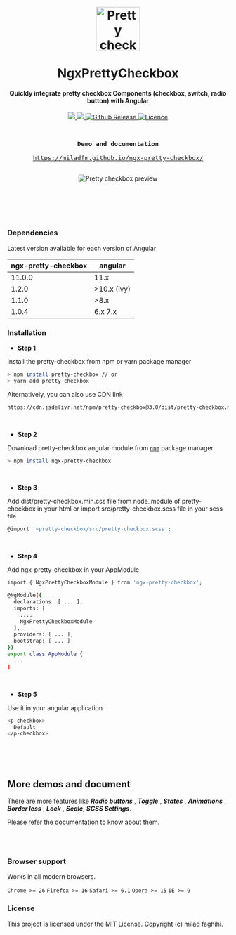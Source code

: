 <h1 align="center">
  <br>
  <a href="https://miladfm.github.io/ngx-pretty-checkbox/"><img src="/logo.gif" alt="Pretty checkbox angular" width="100"></a>
  <br> <br> NgxPrettyCheckbox <br>
</h1>

<h4 align="center">Quickly integrate pretty checkbox Components (checkbox, switch, radio button) with Angular </h4>

<p align="center">
  <a href="https://github.com/miladfm/ngx-pretty-checkbox/releases">
    <img src="https://img.shields.io/badge/release-v1.2.1-blue.svg">
  </a>

  <a href="https://github.com/angular/angular">
    <img src="https://img.shields.io/badge/angular-10.x-blue.svg">
  </a>

  <a href="https://lokesh-coder.github.io/pretty-checkbox/">
    <img src="https://img.shields.io/badge/pretty--checbox-3.x-blue.svg" alt="Github Release">
  </a>

   <a href="LICENSE">
    <img src="https://img.shields.io/badge/license-MIT-blue.svg" alt="Licence">
  </a>
</p>
<br>

<div class="highlight highlight-source-shell">
<pre>
<div align="center"><strong >Demo and documentation</strong></div>
<div align="center"><a align="center" href="https://miladfm.github.io/ngx-pretty-checkbox/">https://miladfm.github.io/ngx-pretty-checkbox/</a></div>
</pre>
</div>

<div align="center">
<img src="/preview.gif" alt="Pretty checkbox preview"/>
</div>

<br><br><br><br>


### Dependencies

Latest version available for each version of Angular

| ngx-pretty-checkbox | angular |
|--|--|
| 11.0.0 | 11.x |
| 1.2.0 | >10.x (ivy) |
| 1.1.0 | >8.x |
| 1.0.4 | 6.x 7.x 

### Installation
- **Step 1** 

Install the pretty-checkbox from npm or yarn package manager
```sh
> npm install pretty-checkbox // or
> yarn add pretty-checkbox
```  
Alternatively, you can also use CDN link
```sh
https://cdn.jsdelivr.net/npm/pretty-checkbox@3.0/dist/pretty-checkbox.min.css
```

<br>

- **Step 2** 

Download pretty-checkbox angular module from [`npm`](https://www.npmjs.com/package/ngx-pretty-checkbox) package manager
```sh
> npm install ngx-pretty-checkbox
```


<br>

- **Step 3**  

Add dist/pretty-checkbox.min.css file from node_module of pretty-checkbox in your html or import src/pretty-checkbox.scss file in your scss file
```sh
@import '~pretty-checkbox/src/pretty-checkbox.scss';
```
<br>

- **Step 4**  

Add ngx-pretty-checkbox in your AppModule
```sh
import { NgxPrettyCheckboxModule } from 'ngx-pretty-checkbox';

@NgModule({
  declarations: [ ... ],
  imports: [
    ...,
    NgxPrettyCheckboxModule
  ],
  providers: [ ... ],
  bootstrap: [ ... ]
})
export class AppModule { 
  ...
}
```
<br>

- **Step 5**  

Use it in your angular application
```sh
<p-checkbox>
  Default
</p-checkbox>
```
<br><br><br>
## More demos and document

There are more features like  ***Radio buttons*** , ***Toggle*** , ***States*** , ***Animations*** , ***Border less*** , ***Lock*** , ***Scale***, ***SCSS Settings***. 

Please refer the [documentation](https://miladfm.github.io/ngx-pretty-checkbox/) to know about them.

<br><br>

### Browser support

Works in all modern browsers.

`Chrome >= 26` `Firefox >= 16` `Safari >= 6.1` `Opera >= 15` `IE >= 9`

### License
This project is licensed under the MIT License. Copyright (c) milad faghihi.

